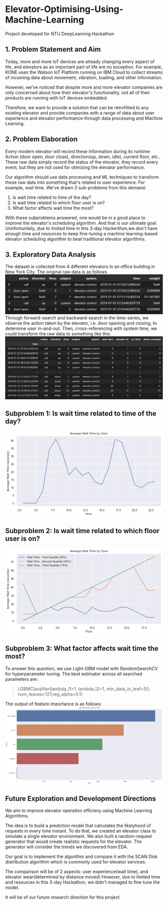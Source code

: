 # Elevator-Optimising-Using-Machine-Learning
Project developed for NTU DeepLearning Hackathon

## 1. Problem Statement and Aim
Today, more and more IoT devices are already changing every aspect of life, and elevators as an important part of life are no exception. For example, KONE uses the Watson IoT Platform running on IBM Cloud to collect streams of incoming data about movement, vibration, loading, and other information.

However, we've noticed that despite more and more elevator companies are only concerned about how their elevator's functionality, not all of their products are running with IoT devices embedded. 

Therefore, we want to provide a solution that can be retrofitted to any existing elevator and provide companies with a range of data about user experience and elevator performance through data processing and Machine Learning.

## 2. Problem Elaboration
Every modern elevator will record these information during its runtime: Action (door open, door close), direction(up, down, idle), current floor, etc.. These raw data simply record the status of the elevator, they record every event, but they are not used for otimizing the elevator performance. 

Our algorithm should use data processing and ML techniques to transform these raw data into something that's related to user experience. For example, wait time. We've drawn 3 sub-problems from this demand:

1. Is wait time related to time of the day?
2. Is wait time related to which floor user is on?
3. What factor affects wait time the most?

With these subproblems answered, one would be in a good place to improve the elevator's scheduling algorithm. And that is our ultimate goal. Unnfortunitely, due to limited time in this 3-day Hackerthon,we don't have enough time and resources to keep fine-tuning a machine learning-based elevator scheduling algorithm to beat traditional elevator algorithms.

## 3. Exploratory Data Analysis
The dataset is collected from 4 different elevators in an office building in New York City. The original raw data is as follows
![raw data](assets/raw%20data.png)
Through forward-search and backward-search in the time-series, we observe the action taken by the elevator, i.e. door opening and closing, to determine user in-and-out. Then, cross-referencing with system time, we could transform the raw data to something like this.
![processed data](assets/processed%20data.png)

## Subproblem 1: Is wait time related to time of the day?
![Subproblem 1](assets/subproblem1.png)

## Subproblem 2: Is wait time related to which floor user is on?
![Subproblem 2](assets/subproblem2.png)

## Subproblem 3: What factor affects wait time the most?
To answer this question, we use Light-GBM model with RandomSearchCV for hyperparameter tuning.
The best estimator across all searched parameters are:
>LGBMClassifier(lambda_l1=1, lambda_l2=1, min_data_in_leaf=50, num_leaves=127,reg_alpha=0.1)

The output of feature importance is as follows:
![Subproblem 3](assets/Subproblem3.png)


## Future Exploration and Development Directions
We aim to improve elevator operation efficieny using Machine Learning Algorithms.

The idea is to build a prediction model that calculates the likelyhood of requests in every time instant. To do that, we created an elevator class to simulate a single elevator environment. We also built a random-request generator that would create realistic requests for the elevator. The generator will consider the trends we discovered from EDA.

Our goal is to implement the algorithm and compare it with the SCAN Disk distribution algorithm which is commonly used for elevator services. 

The comparison will be of 2 aspects: user experience(wait time), and elevator wear(determined by distance moved)
However, due to limited time and resources in this 3-day Hackathon, we didn't managed to fine tune the model.

It will be of our future research direction for this project.
